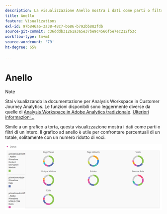```yaml
---
description: La visualizzazione Anello mostra i dati come parti o filtri dell’insieme.
title: Anello
feature: Visualizations
exl-id: 97b846a6-3a38-48c7-b686-b792bb882fdb
source-git-commit: c36dddb31261a3a5e37be9c4566f5e7ec212f53c
workflow-type: tm+mt
source-wordcount: '79'
ht-degree: 65%

---
```


# Anello

>[!NOTE]
>
>Stai visualizzando la documentazione per Analysis Workspace in Customer Journey Analytics. Le funzioni disponibili sono leggermente diverse da quelle di [Analysis Workspace in Adobe Analytics tradizionale](https://experienceleague.adobe.com/docs/analytics/analyze/analysis-workspace/home.html?lang=it). [Ulteriori informazioni...](/help/getting-started/cja-aa.md)

Simile a un grafico a torta, questa visualizzazione mostra i dati come parti o filtri di un intero. Il grafico ad anello è utile per confrontare percentuali di un totale, solitamente con un numero ridotto di voci.

![](assets/donut.png)
